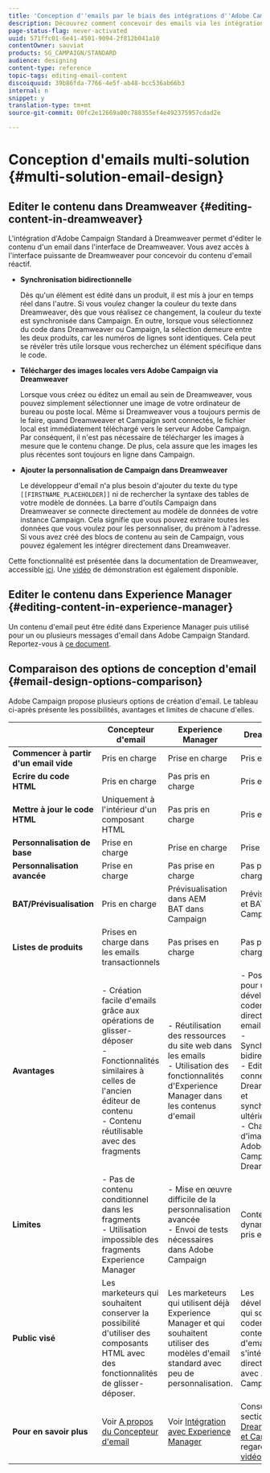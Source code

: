 ```yaml
---
title: 'Conception d''emails par le biais des intégrations d''Adobe Campaign '
description: Découvrez comment concevoir des emails via les intégrations d'Adobe Campaign dans le Concepteur d'email.
page-status-flag: never-activated
uuid: 571ffc01-6e41-4501-9094-2f812b041a10
contentOwner: sauviat
products: SG_CAMPAIGN/STANDARD
audience: designing
content-type: reference
topic-tags: editing-email-content
discoiquuid: 39b86fda-7766-4e5f-ab48-bcc536ab66b3
internal: n
snippet: y
translation-type: tm+mt
source-git-commit: 00fc2e12669a00c788355ef4e492375957cdad2e

---
```


# Conception d'emails multi-solution {#multi-solution-email-design}

## Editer le contenu dans Dreamweaver {#editing-content-in-dreamweaver}

L'intégration d'Adobe Campaign Standard à Dreamweaver permet d'éditer le contenu d'un email dans l'interface de Dreamweaver. Vous avez accès à l'interface puissante de Dreamweaver pour concevoir du contenu d'email réactif.

* **Synchronisation bidirectionnelle**

   Dès qu'un élément est édité dans un produit, il est mis à jour en temps réel dans l'autre. Si vous voulez changer la couleur du texte dans Dreamweaver, dès que vous réalisez ce changement, la couleur du texte est synchronisée dans Campaign. En outre, lorsque vous sélectionnez du code dans Dreamweaver ou Campaign, la sélection demeure entre les deux produits, car les numéros de lignes sont identiques. Cela peut se révéler très utile lorsque vous recherchez un élément spécifique dans le code.

* **Télécharger des images locales vers Adobe Campaign via Dreamweaver**

   Lorsque vous créez ou éditez un email au sein de Dreamweaver, vous pouvez simplement sélectionner une image de votre ordinateur de bureau ou poste local. Même si Dreamweaver vous a toujours permis de le faire, quand Dreamweaver et Campaign sont connectés, le fichier local est immédiatement téléchargé vers le serveur Adobe Campaign. Par conséquent, il n'est pas nécessaire de télécharger les images à mesure que le contenu change. De plus, cela assure que les images les plus récentes sont toujours en ligne dans Campaign.

* **Ajouter la personnalisation de Campaign dans Dreamweaver**

   Le développeur d'email n'a plus besoin d'ajouter du texte du type `[[FIRSTNAME_PLACEHOLDER]]` ni de rechercher la syntaxe des tables de votre modèle de données. La barre d'outils Campaign dans Dreamweaver se connecte directement au modèle de données de votre instance Campaign. Cela signifie que vous pouvez extraire toutes les données que vous voulez pour les personnaliser, du prénom à l'adresse. Si vous avez créé des blocs de contenu au sein de Campaign, vous pouvez également les intégrer directement dans Dreamweaver.

Cette fonctionnalité est présentée dans la documentation de Dreamweaver, accessible [ici](https://helpx.adobe.com/dreamweaver/using/working-with-dreamweaver-and-campaign.html). Une [vidéo](https://helpx.adobe.com/campaign/kt/acs/using/acs-dreamweaver-integration-feature-video-use.html) de démonstration est également disponible.

## Editer le contenu dans Experience Manager {#editing-content-in-experience-manager}

Un contenu d'email peut être édité dans Experience Manager puis utilisé pour un ou plusieurs messages d'email dans Adobe Campaign Standard. Reportez-vous à [ce document](../../integrating/using/integrating-with-experience-manager.md).

## Comparaison des options de conception d'email  {#email-design-options-comparison}

Adobe Campaign propose plusieurs options de création d'email. Le tableau ci-après présente les possibilités, avantages et limites de chacune d'elles.

<table> 
 <thead> 
  <tr> 
   <th> </th> 
   <th> Concepteur d'email<br /> </th> 
   <th> Experience Manager<br /> </th> 
   <th> Dreamweaver<br /> </th> 
  </tr> 
 </thead> 
 <tbody> 
  <tr> 
   <td> <strong>Commencer à partir d'un email vide</strong><br /> </td> 
   <td> Pris en charge<br /> </td> 
   <td> Prise en charge<br /> </td> 
   <td> Pris en charge<br /> </td> 
  </tr> 
  <tr> 
   <td> <strong>Ecrire du code HTML</strong><br /> </td> 
   <td> Pris en charge<br /> </td> 
   <td> Pas pris en charge<br /> </td> 
   <td> Pris en charge<br /> </td> 
  </tr> 
  <tr> 
   <td> <strong>Mettre à jour le code HTML</strong><br /> </td> 
   <td> Uniquement à l'intérieur d'un composant HTML<br /> </td> 
   <td> Pas pris en charge<br /> </td> 
   <td> Pris en charge<br /> </td> 
  </tr> 
  <tr> 
   <td> <strong>Personnalisation de base</strong><br /> </td> 
   <td> Prise en charge<br /> </td> 
   <td> Prise en charge<br /> </td> 
   <td> Prise en charge<br /> </td> 
  </tr> 
  <tr> 
   <td> <strong>Personnalisation avancée</strong><br /> </td> 
   <td> Prise en charge<br /> </td> 
   <td> Pas prise en charge<br /> </td> 
   <td> Pas prise en charge<br /> </td> 
  </tr> 
  <tr> 
   <td> <strong>BAT/Prévisualisation</strong><br /> </td> 
   <td> Pris en charge<br /> </td> 
   <td> Prévisualisation dans AEM<br /> BAT dans Campaign<br /> </td> 
   <td> Prévisualisation et BAT dans Campaign<br /> </td> 
  </tr> 
  <tr> 
   <td> <strong>Listes de produits</strong><br /> </td> 
   <td> Prises en charge dans les emails transactionnels<br /> </td> 
   <td> Pas prises en charge<br /> </td> 
   <td> Pas prises en charge<br /> </td> 
  </tr> 
  <tr> 
   <td> <strong>Avantages</strong><br /> </td> 
   <td> 
     - Création facile d'emails grâce aux opérations de glisser-déposer<br/>
     - Fonctionnalités similaires à celles de l'ancien éditeur de contenu<br/>
     - Contenu réutilisable avec des fragments
  </td> 
   <td> 
     - Réutilisation des ressources du site web dans les emails<br/>
     - Utilisation des fonctionnalités d'Experience Manager dans les contenus d'email
    </td> 
   <td> 
    - Possibilité pour un développeur de coder directement un email<br/>
    - Synchronisation bidirectionnelle<br/>
    - Edition hors connexion dans Dreamweaver et synchronisation ultérieure<br/>
    - Chargement d'images dans Adobe Campaign via Dreamweaver
  </td> 
  </tr> 
  <tr> 
   <td> <strong>Limites</strong><br /> </td> 
   <td> 
     - Pas de contenu conditionnel dans les fragments<br/>
     - Utilisation impossible des fragments Experience Manager
  </td> 
   <td> 
     - Mise en œuvre difficile de la personnalisation avancée<br/>
     - Envoi de tests nécessaires dans Adobe Campaign
  </td> 
   <td> Contenu dynamique non pris en charge<br /> </td> 
  </tr> 
  <tr> 
   <td> <strong>Public visé</strong><br /> </td> 
   <td> Les marketeurs qui souhaitent conserver la possibilité d'utiliser des composants HTML avec des fonctionnalités de glisser-déposer.<br /> </td> 
   <td> Les marketeurs qui utilisent déjà Experience Manager et qui souhaitent utiliser des modèles d'email standard avec peu de personnalisation.<br /> </td> 
   <td> Les développeurs qui souhaitent coder des contenus d'email et s'intégrer directement avec Adobe Campaign.<br /> </td> 
  </tr> 
  <tr> 
   <td> <strong>Pour en savoir plus</strong><br /> </td> 
   <td> Voir <a href="../../designing/using/overview.md">A propos du Concepteur d'email</a><br /> </td> 
   <td> Voir <a href="../../integrating/using/integrating-with-experience-manager.md">Intégration avec Experience Manager</a><br /> </td> 
   <td> Consultez la section <a href="https://helpx.adobe.com/dreamweaver/using/working-with-dreamweaver-and-campaign.html">Dreamweaver et Campaign</a> et regardez cette <a href="https://helpx.adobe.com/campaign/kt/acs/using/acs-dreamweaver-integration-feature-video-use.html">vidéo</a><br /> </td> 
  </tr> 
 </tbody> 
</table>
